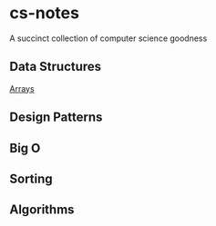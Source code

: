 # cs-notes
A succinct collection of computer science goodness


## Data Structures
[Arrays](/data-structures/arrays.md)

## Design Patterns


## Big O


## Sorting


## Algorithms
